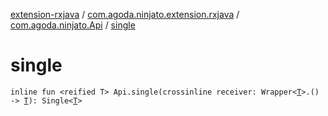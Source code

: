 [extension-rxjava](../../index.md) / [com.agoda.ninjato.extension.rxjava](../index.md) / [com.agoda.ninjato.Api](index.md) / [single](./single.md)

# single

`inline fun <reified T> Api.single(crossinline receiver: Wrapper<`[`T`](single.md#T)`>.() -> `[`T`](single.md#T)`): Single<`[`T`](single.md#T)`>`